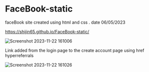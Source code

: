 # FaceBook-static
faceBook site created using html and css . date 06/05/2023

https://shijin65.github.io/FaceBook-static/

![Screenshot 2023-11-22 161006](https://github.com/Shijin65/FaceBook-static/assets/137021058/083820ac-6064-4b07-acae-fcc84a0aa6eb)

Link added from the login page to the create account page using href hyperreferrals

![Screenshot 2023-11-22 161026](https://github.com/Shijin65/FaceBook-static/assets/137021058/a0d20a92-4166-4675-a78f-6cd3f1f88a9f)
